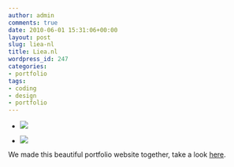 ```yaml
---
author: admin
comments: true
date: 2010-06-01 15:31:06+00:00
layout: post
slug: liea-nl
title: Liea.nl
wordpress_id: 247
categories:
- portfolio
tags:
- coding
- design
- portfolio
---
```







  * ![](http://www.noio.nl/wordpress/wp-content/uploads/liea-nl/liea-nl-screenshot-02-787x600.png)


  * ![](http://www.noio.nl/wordpress/wp-content/uploads/liea-nl/liea-nl-screenshot-03-787x600.png)












We made this beautiful portfolio website together, take a look [here](http://www.liea.nl).







